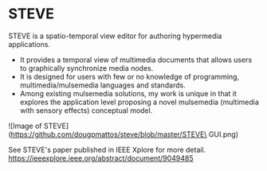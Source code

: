 # STEVE
STEVE is a spatio-temporal view editor for authoring hypermedia applications. 

- It provides a temporal view of multimedia documents that allows users to graphically synchronize media nodes.
- It is designed for users with few or no knowledge of programming, multimedia/mulsemedia languages and standards. 
- Among existing mulsemedia solutions, my work is unique in that it explores the application 
level proposing a novel mulsemedia (multimedia with sensory effects) conceptual model.

![Image of STEVE](https://github.com/dougpmattos/steve/blob/master/STEVE\ GUI.png)

See STEVE's paper published in IEEE Xplore for more detail. https://ieeexplore.ieee.org/abstract/document/9049485
